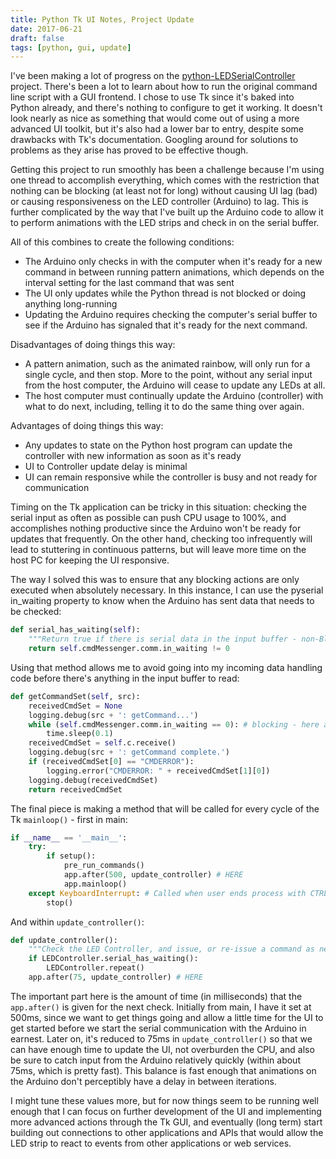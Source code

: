 ```yaml
---
title: Python Tk UI Notes, Project Update
date: 2017-06-21
draft: false
tags: [python, gui, update]
---
```

I've been making a lot of progress on the [python-LEDSerialController](https://github.com/shadowimmage/python-LEDSerialController) project. There's been a lot to learn about how to run the original command line script with a GUI frontend. I chose to use Tk since it's baked into Python already, and there's nothing to configure to get it working. It doesn't look nearly as nice as something that would come out of using a more advanced UI toolkit, but it's also had a lower bar to entry, despite some drawbacks with Tk's documentation. Googling around for solutions to problems as they arise has proved to be effective though.

Getting this project to run smoothly has been a challenge because I'm using one thread to accomplish everything, which comes with the restriction that nothing can be blocking (at least not for long) without causing UI lag (bad) or causing responsiveness on the LED controller (Arduino) to lag. This is further complicated by the way that I've built up the Arduino code to allow it to perform animations with the LED strips and check in on the serial buffer.

All of this combines to create the following conditions:

- The Arduino only checks in with the computer when it's ready for a new command in between running pattern animations, which depends on the interval setting for the last command that was sent
- The UI only updates while the Python thread is not blocked or doing anything long-running
- Updating the Arduino requires checking the computer's serial buffer to see if the Arduino has signaled that it's ready for the next command.

Disadvantages of doing things this way:

- A pattern animation, such as the animated rainbow, will only run for a single cycle, and then stop. More to the point, without any serial input from the host computer, the Arduino will cease to update any LEDs at all.
- The host computer must continually update the Arduino (controller) with what to do next, including, telling it to do the same thing over again.

Advantages of doing things this way:

- Any updates to state on the Python host program can update the controller with new information as soon as it's ready
- UI to Controller update delay is minimal
- UI can remain responsive while the controller is busy and not ready for communication

Timing on the Tk application can be tricky in this situation: checking the serial input as often as possible can push CPU usage to 100%, and accomplishes nothing productive since the Arduino won't be ready for updates that frequently. On the other hand, checking too infrequently will lead to stuttering in continuous patterns, but will leave more time on the host PC for keeping the UI responsive.

The way I solved this was to ensure that any blocking actions are only executed when absolutely necessary. In this instance, I can use the pyserial in_waiting property to know when the Arduino has sent data that needs to be checked:

```python
def serial_has_waiting(self):
    """Return true if there is serial data in the input buffer - non-Blocking"""
    return self.cmdMessenger.comm.in_waiting != 0
```

Using that method allows me to avoid going into my incoming data handling code before there's anything in the input buffer to read:

```python
def getCommandSet(self, src):
    receivedCmdSet = None
    logging.debug(src + ': getCommand...')
    while (self.cmdMessenger.comm.in_waiting == 0): # blocking - here as a final check before self.c.receive()
        time.sleep(0.1)
    receivedCmdSet = self.c.receive()
    logging.debug(src + ': getCommand complete.')
    if (receivedCmdSet[0] == "CMDERROR"):
        logging.error("CMDERROR: " + receivedCmdSet[1][0])
    logging.debug(receivedCmdSet)
    return receivedCmdSet
```

The final piece is making a method that will be called for every cycle of the Tk `mainloop()` - first in main:

```python
if __name__ == '__main__':
    try:
        if setup():
            pre_run_commands()
            app.after(500, update_controller) # HERE
            app.mainloop()
    except KeyboardInterrupt: # Called when user ends process with CTRL+C
        stop()
```

And within `update_controller()`:

```python
def update_controller():
    """Check the LED Controller, and issue, or re-issue a command as needed"""
    if LEDController.serial_has_waiting():
        LEDController.repeat()
    app.after(75, update_controller) # HERE
```

The important part here is the amount of time (in milliseconds) that the `app.after()` is given for the next check. Initially from main, I have it set at 500ms, since we want to get things going and allow a little time for the UI to get started before we start the serial communication with the Arduino in earnest. Later on, it's reduced to 75ms in `update_controller()` so that we can have enough time to update the UI, not overburden the CPU, and also be sure to catch input from the Arduino relatively quickly (within about 75ms, which is pretty fast). This balance is fast enough that animations on the Arduino don't perceptibly have a delay in between iterations.

I might tune these values more, but for now things seem to be running well enough that I can focus on further development of the UI and implementing more advanced actions through the Tk GUI, and eventually (long term) start building out connections to other applications and APIs that would allow the LED strip to react to events from other applications or web services.